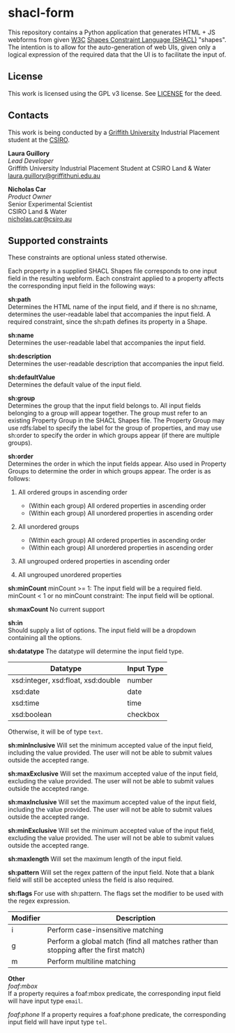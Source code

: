 # shacl-form
This repository contains a Python application that generates HTML + JS webforms from given [W3C](https://www.w3.org/) [Shapes Constraint Language (SHACL)](https://www.w3.org/TR/shacl/) "shapes". The intention is to allow for the auto-generation of web UIs, given only a logical expression of the required data that the UI is to facilitate the input of.

## License
This work is licensed using the GPL v3 license. See [LICENSE](LICENSE) for the deed.

## Contacts
This work is being conducted by a [Griffith University](https://griffith.edu.au) Industrial Placement student at the [CSIRO](https://www.csiro.au).

**Laura Guillory**  
*Lead Developer*  
Griffith University Industrial Placement Student at CSIRO Land & Water  
<laura.guillory@griffithuni.edu.au>  

**Nicholas Car**  
*Product Owner*  
Senior Experimental Scientist  
CSIRO Land & Water  
<nicholas.car@csiro.au>  

## Supported constraints

These constraints are optional unless stated otherwise.

Each property in a supplied SHACL Shapes file corresponds to one input field in the resulting webform. Each constraint 
applied to a property affects the corresponding input field in the following ways:

**sh:path**  
Determines the HTML name of the input field, and if there is no sh:name, determines the user-readable label that 
accompanies the input field. A required constraint, since the sh:path defines its property in a Shape.

**sh:name**  
Determines the user-readable label that accompanies the input field.

**sh:description**  
Determines the user-readable description that accompanies the input field.

**sh:defaultValue**  
Determines the default value of the input field.

**sh:group**  
Determines the group that the input field belongs to. All input fields belonging to a group will appear together. The 
group must refer to an existing Property Group in the SHACL Shapes file. The Property Group may use rdfs:label to 
specify the label for the group of properties, and may use sh:order to specify the order in which groups appear (if 
there are multiple groups).

**sh:order**  
Determines the order in which the input fields appear. Also used in Property Groups to determine the order in which
groups appear. The order is as follows:

1. All ordered groups in ascending order
    * (Within each group) All ordered properties in ascending order
    * (Within each group) All unordered properties in ascending order

2. All unordered groups
    * (Within each group) All ordered properties in ascending order
    * (Within each group) All unordered properties in ascending order

3. All ungrouped ordered properties in ascending order  
4. All ungrouped unordered properties

**sh:minCount**
minCount >= 1: The input field will be a required field.
minCount < 1 or no minCount constraint: The input field will be optional.

**sh:maxCount**
No current support

**sh:in**  
Should supply a list of options. The input field will be a dropdown containing all the options.

**sh:datatype**
The datatype will determine the input field type.

| Datatype                           | Input Type |
|------------------------------------|------------|
| xsd:integer, xsd:float, xsd:double | number     |
| xsd:date                           | date       |
| xsd:time                           | time       |
| xsd:boolean                        | checkbox   |

Otherwise, it will be of type `text`.

**sh:minInclusive**
Will set the minimum accepted value of the input field, including the value provided. The user will not be able to
submit values outside the accepted range.

**sh:maxExclusive**
Will set the maximum accepted value of the input field, excluding the value provided. The user will not be able to
submit values outside the accepted range.

**sh:maxInclusive**
Will set the maximum accepted value of the input field, including the value provided. The user will not be able to
submit values outside the accepted range.

**sh:minExclusive**
Will set the minimum accepted value of the input field, excluding the value provided. The user will not be able to
submit values outside the accepted range.

**sh:maxlength**
Will set the maximum length of the input field.

**sh:pattern**
Will set the regex pattern of the input field. Note that a blank field will still be accepted unless the field is also
required.

**sh:flags**
For use with sh:pattern. The flags set the modifier to be used with the regex expression.

| Modifier | Description                                                                          |
|----------|--------------------------------------------------------------------------------------|
| i        | Perform case-insensitive matching                                                    |
| g        | Perform a global match (find all matches rather than stopping after the first match) |
| m        | Perform multiline matching                                                           |

**Other**  
*foaf:mbox*  
If a property requires a foaf:mbox predicate, the corresponding input field will have input type `email`.

*foaf:phone*
If a property requires a foaf:phone predicate, the corresponding input field will have input type `tel`.
